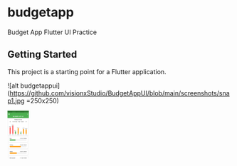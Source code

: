 # budgetapp

Budget App Flutter UI Practice

## Getting Started ##

This project is a starting point for a Flutter application.

![alt budgetappui](https://github.com/visionxStudio/BudgetAppUI/blob/main/screenshots/snap1.jpg =250x250)

<img src="https://github.com/visionxStudio/BudgetAppUI/blob/main/screenshots/snap1.jpg" width="48">